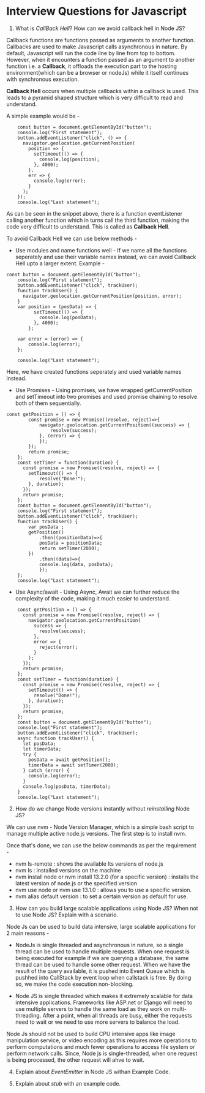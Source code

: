 # Interview Questions for Javascript

1. What is _CallBack Hell_? How can we avoid callback hell in Node JS?

Callback functions are functions passed as arguments to another function. Callbacks are used to make Javascript calls asynchronous in nature. By default, Javascript will run the code line by line from top to bottom. However, when it encounters a function passed as an argument to another function i.e. a **Callback**, it offloads the execution part to the hosting environment(which can be a browser or nodeJs) while it itself continues with synchronous execution.

**Callback Hell** occurs when multiple callbacks within a callback is used. This leads to a pyramid shaped structure which is very difficult to read and understand.

A simple example would be -

```
    const button = document.getElementById("button");
    console.log("First statement");
    button.addEventListener("click", () => {
      navigator.geolocation.getCurrentPosition(
        position => {
          setTimeout(() => {
            console.log(position);
          }, 4000);
        },
        err => {
          console.log(error);
        }
      );
    });
    console.log("Last statement");
```

As can be seen in the snippet above, there is a function eventListener calling another function which in turns call the third function, making the code very difficult to understand. This is called as **Callback Hell**.

To avoid Callback Hell we can use below methods -

- Use modules and name functions well - If we name all the functions seperately and use their variable names instead, we can avoid Callback Hell upto a larger extent.
  Example -

```
const button = document.getElementById("button");
    console.log("First statement");
    button.addEventListener("click", trackUser);
    function trackUser() {
      navigator.geolocation.getCurrentPosition(position, error);
    }
    var position = (posData) => {
          setTimeout(() => {
            console.log(posData);
          }, 4000);
        };

    var error = (error) => {
        console.log(error);
    };

    console.log("Last statement");
```

Here, we have created functions seperately and used variable names instead.

- Use Promises -
  Using promises, we have wrapped getCurrentPosition and setTimeout into two promises and used promise chaining to resolve both of them sequentially.

```
const getPosition = () => {
        const promise = new Promise((resolve, reject)=>{
            navigator.geolocation.getCurrentPosition((success) => {
                resolve(success);
            }, (error) => {
            });
        });
        return promise;
    };
    const setTimer = function(duration) {
      const promise = new Promise((resolve, reject) => {
        setTimeout(() => {
            resolve("Done!");
        }, duration);
      });
      return promise;
    };
    const button = document.getElementById("button");
    console.log("First statement");
    button.addEventListener("click", trackUser);
    function trackUser() {
        var posData ;
        getPosition()
            .then((positionData)=>{
            posData = positionData;
            return setTimer(2000);
        })
            .then((data)=>{
            console.log(data, posData);
            });
    };
    console.log("Last statement");
```

- Use Async/await - Using Async, Await we can further reduce the complexity of the code, making it much easier to understand.

```
    const getPosition = () => {
      const promise = new Promise((resolve, reject) => {
        navigator.geolocation.getCurrentPosition(
          success => {
            resolve(success);
          },
          error => {
            reject(error);
          }
        );
      });
      return promise;
    };
    const setTimer = function(duration) {
      const promise = new Promise((resolve, reject) => {
        setTimeout(() => {
          resolve("Done!");
        }, duration);
      });
      return promise;
    };
    const button = document.getElementById("button");
    console.log("First statement");
    button.addEventListener("click", trackUser);
    async function trackUser() {
      let posData;
      let timerData;
      try {
        posData = await getPosition();
        timerData = await setTimer(2000);
      } catch (error) {
        console.log(error);
      }
      console.log(posData, timerData);
    }
    console.log("Last statement");
```

2. How do we change Node versions instantly without _reinstalling_ Node JS?

We can use nvm - Node Version Manager, which is a simple bash script to manage multiple active node.js versions. 
The first step is to install nvm.

Once that's done, we can use the below commands as per the requirement - 
- nvm ls-remote : shows the available lts versions of node.js
- nvm ls : installed versions on the machine
- nvm install node or nvm install 13.2.0 (for a specific version) : installs the latest version of node.js or the specified version
- nvm use node or nvm use 13.1.0 : allows you to use a specific version.
- nvm alias default version : to set a certain version as default for use.


3) How can you build large scalable applications using Node JS? When not to use Node JS? Explain with a scenario.

Node Js can be used to build data intensive, large scalable applications for 2 main reasons -
- NodeJs is single threaded and asynchronous in nature, so a single thread can be used to handle multiple requests. When one request is being executed for example if we are querying a database, the same thread can be used to handle some other request. When we have the result of the query available, it is pushed into Event Queue which is pushhed into CallStack by event loop when callstack is free.
By doing so, we make the code execution non-blocking. 

- Node JS is single threaded which makes it extremely scalable for data intensive applications. Frameworks like ASP.net or Django will need to use multiple servers to handle the same load as they work on multi-threading. After a point, when all threads are busy, either the requests need to wait or we need to use more servers to balance the load. 

Node Js should not be used to build CPU intensive apps like image manipulation service, or video encoding as this requires more operations to perform computations and much fewer operations to access file system or perform network calls. Since, Node js is single-threaded, when one request is being processed, the other request will ahve to wait.


4) Explain about _EventEmitter_ in Node JS withan Example Code.

5) Explain about _stub_ with an example code.

